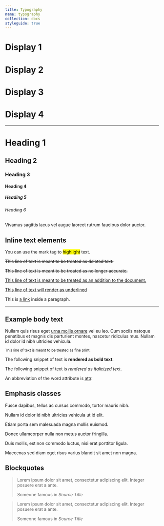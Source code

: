 ```yaml
---
title: Typography
name: typography
collection: docs
styleguide: true
---
```

<div class="bs-docs-section mt-3">
  <div class="mt-3"></div>

  <!-- Headings -->

  <div class="row">
    <div class="col-lg-12">
      <h1 class="display-1">Display 1</h1>
      <h1 class="display-2">Display 2</h1>
      <h1 class="display-3">Display 3</h1>
      <h1 class="display-4">Display 4</h1>
    </div>
  </div>
  <hr class="my-3">
  <div class="row">
  <div class="col-lg-6">
    <div class="bs-component">
      <h1>Heading 1</h1>
      <h2>Heading 2</h2>
      <h3>Heading 3</h3>
      <h4>Heading 4</h4>
      <h5>Heading 5</h5>
      <h6>Heading 6</h6>
      <p class="lead">Vivamus sagittis lacus vel augue laoreet rutrum faucibus dolor auctor.</p>
    </div>
  </div>
    <div class="col-lg-6">
      <h2>Inline text elements</h2>
      <p>You can use the mark tag to <mark>highlight</mark> text.</p>
      <p><del>This line of text is meant to be treated as deleted text.</del></p>
      <p><s>This line of text is meant to be treated as no longer accurate.</s></p>
      <p><ins>This line of text is meant to be treated as an addition to the document.</ins></p>
      <p><u>This line of text will render as underlined</u></p>
      <p>This is <a href="#0">a link</a> inside a paragraph.</p>
    </div>
  </div>
  <hr class="my-3">
  <div class="row">
    <div class="col-lg-6">
      <div class="bs-component">
        <h2>Example body text</h2>
        <p>Nullam quis risus eget <a href="#0">urna mollis ornare</a> vel eu leo. Cum sociis natoque penatibus et magnis dis parturient montes, nascetur ridiculus mus. Nullam id dolor id nibh ultricies vehicula.</p>
        <p><small>This line of text is meant to be treated as fine print.</small></p>
        <p>The following snippet of text is <strong>rendered as bold text</strong>.</p>
        <p>The following snippet of text is <em>rendered as italicized text</em>.</p>
        <p>An abbreviation of the word attribute is <abbr title="attribute">attr</abbr>.</p>
      </div>
    </div>
    <div class="col-lg-6">
      <div class="bs-component">
        <h2>Emphasis classes</h2>
        <p class="text-muted">Fusce dapibus, tellus ac cursus commodo, tortor mauris nibh.</p>
        <p class="text-primary">Nullam id dolor id nibh ultricies vehicula ut id elit.</p>
        <p class="text-warning">Etiam porta sem malesuada magna mollis euismod.</p>
        <p class="text-danger">Donec ullamcorper nulla non metus auctor fringilla.</p>
        <p class="text-success">Duis mollis, est non commodo luctus, nisi erat porttitor ligula.</p>
        <p class="text-info">Maecenas sed diam eget risus varius blandit sit amet non magna.</p>
      </div>
    </div>
  </div>

  <!-- Blockquotes -->

  <div class="row">
    <div class="col-lg-12">
      <h2 id="type-blockquotes">Blockquotes</h2>
    </div>
  </div>
  <div class="row">
    <div class="col-lg-6">
      <div class="bs-component">
        <blockquote class="blockquote">
          <p>Lorem ipsum dolor sit amet, consectetur adipiscing elit. Integer posuere erat a ante.</p>
          <footer class="blockquote-footer">Someone famous in <cite title="Source Title">Source Title</cite></footer>
        </blockquote>
      </div>
    </div>
    <div class="col-lg-6">
      <div class="bs-component">
        <blockquote class="blockquote blockquote-reverse">
          <p>Lorem ipsum dolor sit amet, consectetur adipiscing elit. Integer posuere erat a ante.</p>
          <footer class="blockquote-footer">Someone famous in <cite title="Source Title">Source Title</cite></footer>
        </blockquote>
      </div>
    </div>
  </div>
</div>
